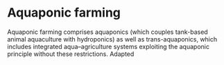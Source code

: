 # Aquaponic farming
Aquaponic farming comprises aquaponics (which couples tank-based animal aquaculture with hydroponics) as well as trans-aquaponics, which includes integrated aqua–agriculture systems exploiting the aquaponic principle without these restrictions. Adapted
